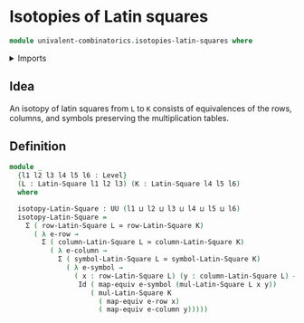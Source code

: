 # Isotopies of Latin squares

```agda
module univalent-combinatorics.isotopies-latin-squares where
```

<details><summary>Imports</summary>
```agda
open import foundation.dependent-pair-types
open import foundation.equivalences
open import foundation.identity-types
open import foundation.universe-levels
open import univalent-combinatorics.latin-squares
```
</details>

## Idea

An isotopy of latin squares from `L` to `K` consists of equivalences of the rows, columns, and symbols preserving the multiplication tables.

## Definition

```agda
module _
  {l1 l2 l3 l4 l5 l6 : Level}
  (L : Latin-Square l1 l2 l3) (K : Latin-Square l4 l5 l6)
  where

  isotopy-Latin-Square : UU (l1 ⊔ l2 ⊔ l3 ⊔ l4 ⊔ l5 ⊔ l6)
  isotopy-Latin-Square =
    Σ ( row-Latin-Square L ≃ row-Latin-Square K)
      ( λ e-row →
        Σ ( column-Latin-Square L ≃ column-Latin-Square K)
          ( λ e-column →
            Σ ( symbol-Latin-Square L ≃ symbol-Latin-Square K)
              ( λ e-symbol →
                ( x : row-Latin-Square L) (y : column-Latin-Square L) →
                 Id ( map-equiv e-symbol (mul-Latin-Square L x y))
                    ( mul-Latin-Square K
                      ( map-equiv e-row x)
                      ( map-equiv e-column y)))))
```

